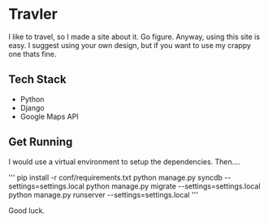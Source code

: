 Travler
=======

I like to travel, so I made a site about it.  Go figure.  Anyway, using this site is easy.  I suggest using your own design, but if you want to use my crappy one thats fine.

Tech Stack
----------

- Python
- Django
- Google Maps API

Get Running
-----------

I would use a virtual environment to setup the dependencies.  Then....

'''
pip install -r conf/requirements.txt
python manage.py syncdb --settings=settings.local
python manage.py migrate --settings=settings.local
python manage.py runserver --settings=settings.local
'''

Good luck.